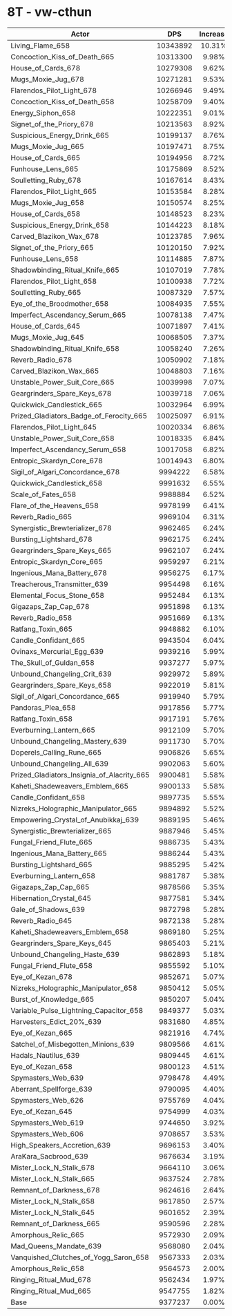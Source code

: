 # 8T - vw-cthun
| Actor | DPS | Increase |
|---|:---:|:---:|
|Living_Flame_658|10343892|10.31%|
|Concoction_Kiss_of_Death_665|10313300|9.98%|
|House_of_Cards_678|10279308|9.62%|
|Mugs_Moxie_Jug_678|10271281|9.53%|
|Flarendos_Pilot_Light_678|10266946|9.49%|
|Concoction_Kiss_of_Death_658|10258709|9.40%|
|Energy_Siphon_658|10222351|9.01%|
|Signet_of_the_Priory_678|10213563|8.92%|
|Suspicious_Energy_Drink_665|10199137|8.76%|
|Mugs_Moxie_Jug_665|10197471|8.75%|
|House_of_Cards_665|10194956|8.72%|
|Funhouse_Lens_665|10175869|8.52%|
|Soulletting_Ruby_678|10167614|8.43%|
|Flarendos_Pilot_Light_665|10153584|8.28%|
|Mugs_Moxie_Jug_658|10150574|8.25%|
|House_of_Cards_658|10148523|8.23%|
|Suspicious_Energy_Drink_658|10144223|8.18%|
|Carved_Blazikon_Wax_678|10123785|7.96%|
|Signet_of_the_Priory_665|10120150|7.92%|
|Funhouse_Lens_658|10114885|7.87%|
|Shadowbinding_Ritual_Knife_665|10107019|7.78%|
|Flarendos_Pilot_Light_658|10100938|7.72%|
|Soulletting_Ruby_665|10087329|7.57%|
|Eye_of_the_Broodmother_658|10084935|7.55%|
|Imperfect_Ascendancy_Serum_665|10078138|7.47%|
|House_of_Cards_645|10071897|7.41%|
|Mugs_Moxie_Jug_645|10068505|7.37%|
|Shadowbinding_Ritual_Knife_658|10058240|7.26%|
|Reverb_Radio_678|10050902|7.18%|
|Carved_Blazikon_Wax_665|10048803|7.16%|
|Unstable_Power_Suit_Core_665|10039998|7.07%|
|Geargrinders_Spare_Keys_678|10039718|7.06%|
|Quickwick_Candlestick_665|10032964|6.99%|
|Prized_Gladiators_Badge_of_Ferocity_665|10025097|6.91%|
|Flarendos_Pilot_Light_645|10020334|6.86%|
|Unstable_Power_Suit_Core_658|10018335|6.84%|
|Imperfect_Ascendancy_Serum_658|10017058|6.82%|
|Entropic_Skardyn_Core_678|10014943|6.80%|
|Sigil_of_Algari_Concordance_678|9994222|6.58%|
|Quickwick_Candlestick_658|9991632|6.55%|
|Scale_of_Fates_658|9988884|6.52%|
|Flare_of_the_Heavens_658|9978199|6.41%|
|Reverb_Radio_665|9969104|6.31%|
|Synergistic_Brewterializer_678|9962465|6.24%|
|Bursting_Lightshard_678|9962175|6.24%|
|Geargrinders_Spare_Keys_665|9962107|6.24%|
|Entropic_Skardyn_Core_665|9959297|6.21%|
|Ingenious_Mana_Battery_678|9956275|6.17%|
|Treacherous_Transmitter_639|9954498|6.16%|
|Elemental_Focus_Stone_658|9952484|6.13%|
|Gigazaps_Zap_Cap_678|9951898|6.13%|
|Reverb_Radio_658|9951669|6.13%|
|Ratfang_Toxin_665|9948882|6.10%|
|Candle_Confidant_665|9943504|6.04%|
|Ovinaxs_Mercurial_Egg_639|9939216|5.99%|
|The_Skull_of_Guldan_658|9937277|5.97%|
|Unbound_Changeling_Crit_639|9929972|5.89%|
|Geargrinders_Spare_Keys_658|9922019|5.81%|
|Sigil_of_Algari_Concordance_665|9919940|5.79%|
|Pandoras_Plea_658|9917856|5.77%|
|Ratfang_Toxin_658|9917191|5.76%|
|Everburning_Lantern_665|9912109|5.70%|
|Unbound_Changeling_Mastery_639|9911730|5.70%|
|Doperels_Calling_Rune_665|9906826|5.65%|
|Unbound_Changeling_All_639|9902063|5.60%|
|Prized_Gladiators_Insignia_of_Alacrity_665|9900481|5.58%|
|Kaheti_Shadeweavers_Emblem_665|9900133|5.58%|
|Candle_Confidant_658|9897735|5.55%|
|Nizreks_Holographic_Manipulator_665|9894892|5.52%|
|Empowering_Crystal_of_Anubikkaj_639|9889195|5.46%|
|Synergistic_Brewterializer_665|9887946|5.45%|
|Fungal_Friend_Flute_665|9886735|5.43%|
|Ingenious_Mana_Battery_665|9886244|5.43%|
|Bursting_Lightshard_665|9885295|5.42%|
|Everburning_Lantern_658|9881787|5.38%|
|Gigazaps_Zap_Cap_665|9878566|5.35%|
|Hibernation_Crystal_645|9877581|5.34%|
|Gale_of_Shadows_639|9872798|5.28%|
|Reverb_Radio_645|9872138|5.28%|
|Kaheti_Shadeweavers_Emblem_658|9869180|5.25%|
|Geargrinders_Spare_Keys_645|9865403|5.21%|
|Unbound_Changeling_Haste_639|9862893|5.18%|
|Fungal_Friend_Flute_658|9855592|5.10%|
|Eye_of_Kezan_678|9852671|5.07%|
|Nizreks_Holographic_Manipulator_658|9850412|5.05%|
|Burst_of_Knowledge_665|9850207|5.04%|
|Variable_Pulse_Lightning_Capacitor_658|9849377|5.03%|
|Harvesters_Edict_20%_639|9831680|4.85%|
|Eye_of_Kezan_665|9821916|4.74%|
|Satchel_of_Misbegotten_Minions_639|9809566|4.61%|
|Hadals_Nautilus_639|9809445|4.61%|
|Eye_of_Kezan_658|9800123|4.51%|
|Spymasters_Web_639|9798478|4.49%|
|Aberrant_Spellforge_639|9790095|4.40%|
|Spymasters_Web_626|9755769|4.04%|
|Eye_of_Kezan_645|9754999|4.03%|
|Spymasters_Web_619|9744650|3.92%|
|Spymasters_Web_606|9708657|3.53%|
|High_Speakers_Accretion_639|9696153|3.40%|
|AraKara_Sacbrood_639|9676634|3.19%|
|Mister_Lock_N_Stalk_678|9664110|3.06%|
|Mister_Lock_N_Stalk_665|9637524|2.78%|
|Remnant_of_Darkness_678|9624616|2.64%|
|Mister_Lock_N_Stalk_658|9617850|2.57%|
|Mister_Lock_N_Stalk_645|9601652|2.39%|
|Remnant_of_Darkness_665|9590596|2.28%|
|Amorphous_Relic_665|9572930|2.09%|
|Mad_Queens_Mandate_639|9568080|2.04%|
|Vanquished_Clutches_of_Yogg_Saron_658|9567333|2.03%|
|Amorphous_Relic_658|9564573|2.00%|
|Ringing_Ritual_Mud_678|9562434|1.97%|
|Ringing_Ritual_Mud_665|9547755|1.82%|
|Base|9377237|0.00%|
